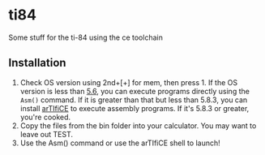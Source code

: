 # ti84
Some stuff for the ti-84 using the ce toolchain

## Installation
1. Check OS version using 2nd+[+] for mem, then press 1. If the OS version is less than [5.6](https://education.ti.com/en/software/details/en/158B7669E4C0493A84D33D9A22FDBD3C/ti-84plusceoperatingsystem), you can execute programs directly using the `Asm()` command. If it is greater than that but less than 5.8.3, you can install [arTIfiCE](https://yvantt.github.io/arTIfiCE/) to execute assembly programs. If it's 5.8.3 or greater, you're cooked.
2. Copy the files from the bin folder into your calculator. You may want to leave out TEST.
3. Use the Asm() command or use the arTIfiCE shell to launch!